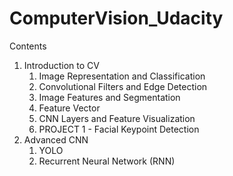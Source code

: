 # ComputerVision_Udacity
Contents

1) Introduction to CV
    1) Image Representation and Classification
    2) Convolutional Filters and Edge Detection
    3) Image Features and Segmentation
    4) Feature Vector
    5) CNN Layers and Feature Visualization
    6) PROJECT 1 - Facial Keypoint Detection
2) Advanced CNN
    1) YOLO
    2) Recurrent Neural Network (RNN)
